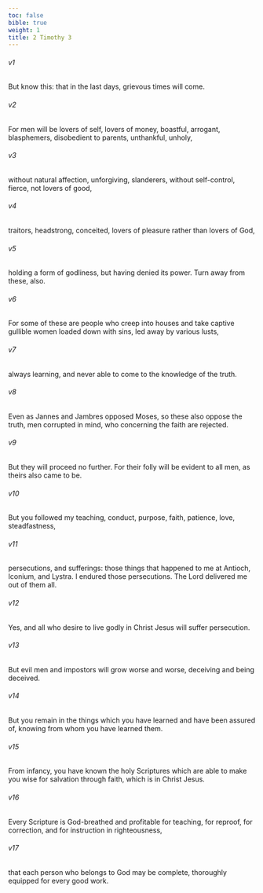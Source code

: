 ```yaml
---
toc: false
bible: true
weight: 1
title: 2 Timothy 3
---
```




###### v1 
But know this: that in the last days, grievous times will come. 

###### v2 
For men will be lovers of self, lovers of money, boastful, arrogant, blasphemers, disobedient to parents, unthankful, unholy, 

###### v3 
without natural affection, unforgiving, slanderers, without self-control, fierce, not lovers of good, 

###### v4 
traitors, headstrong, conceited, lovers of pleasure rather than lovers of God, 

###### v5 
holding a form of godliness, but having denied its power. Turn away from these, also. 

###### v6 
For some of these are people who creep into houses and take captive gullible women loaded down with sins, led away by various lusts, 

###### v7 
always learning, and never able to come to the knowledge of the truth. 

###### v8 
Even as Jannes and Jambres opposed Moses, so these also oppose the truth, men corrupted in mind, who concerning the faith are rejected. 

###### v9 
But they will proceed no further. For their folly will be evident to all men, as theirs also came to be. 

###### v10 
But you followed my teaching, conduct, purpose, faith, patience, love, steadfastness, 

###### v11 
persecutions, and sufferings: those things that happened to me at Antioch, Iconium, and Lystra. I endured those persecutions. The Lord delivered me out of them all. 

###### v12 
Yes, and all who desire to live godly in Christ Jesus will suffer persecution. 

###### v13 
But evil men and impostors will grow worse and worse, deceiving and being deceived. 

###### v14 
But you remain in the things which you have learned and have been assured of, knowing from whom you have learned them. 

###### v15 
From infancy, you have known the holy Scriptures which are able to make you wise for salvation through faith, which is in Christ Jesus. 

###### v16 
Every Scripture is God-breathed and profitable for teaching, for reproof, for correction, and for instruction in righteousness, 

###### v17 
that each person who belongs to God may be complete, thoroughly equipped for every good work.
